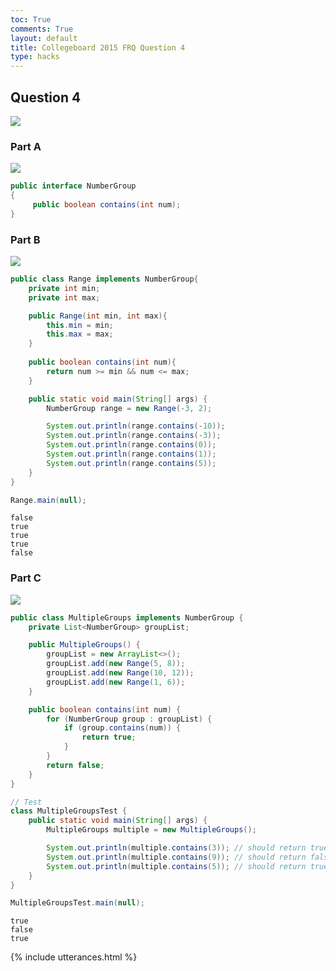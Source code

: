 ```yaml
---
toc: True
comments: True
layout: default
title: Collegeboard 2015 FRQ Question 4
type: hacks
---
```


## Question 4
![](https://cdn.discordapp.com/attachments/879557685253664768/1211176995497578506/Screenshot_2024-02-24_at_9.04.51_PM.png?ex=65ed3f7a&is=65daca7a&hm=ac44e1789f533d205f05d208088482610eaf08606db2ce081378260de58f624a&)

### Part A
![](https://cdn.discordapp.com/attachments/879557685253664768/1211177171876577371/Screenshot_2024-02-24_at_9.05.24_PM.png?ex=65ed3fa4&is=65dacaa4&hm=8d249021c7e373b90454790699dd40bb321028908a9fe0243650eac96573d7af&)


```java
public interface NumberGroup 
{
     public boolean contains(int num);
}
```

### Part B

![](https://cdn.discordapp.com/attachments/879557685253664768/1211177245335486535/Screenshot_2024-02-24_at_9.05.48_PM.png?ex=65ed3fb5&is=65dacab5&hm=f67a842ff4d80786355893746f16e72e577f2f521dee4e68b2c6528874ab5d67&)


```java
public class Range implements NumberGroup{
    private int min;
    private int max;

    public Range(int min, int max){
        this.min = min;
        this.max = max;
    }
 
    public boolean contains(int num){
        return num >= min && num <= max;
    }

    public static void main(String[] args) {
        NumberGroup range = new Range(-3, 2);

        System.out.println(range.contains(-10));
        System.out.println(range.contains(-3));
        System.out.println(range.contains(0));
        System.out.println(range.contains(1)); 
        System.out.println(range.contains(5));
    }
} 

Range.main(null);
```

    false
    true
    true
    true
    false


### Part C

![](https://cdn.discordapp.com/attachments/879557685253664768/1211177410985332746/Screenshot_2024-02-24_at_9.06.34_PM.png?ex=65ed3fdd&is=65dacadd&hm=4419cb271a9c59f06d43631021636540d1b37e9f094b0aadd2b7bf78d9236f25&)


```java
public class MultipleGroups implements NumberGroup {
    private List<NumberGroup> groupList;

    public MultipleGroups() {
        groupList = new ArrayList<>();
        groupList.add(new Range(5, 8));
        groupList.add(new Range(10, 12));
        groupList.add(new Range(1, 6));
    }

    public boolean contains(int num) {
        for (NumberGroup group : groupList) {
            if (group.contains(num)) {
                return true;
            }
        }
        return false;
    }
}

// Test  
class MultipleGroupsTest {
    public static void main(String[] args) {
        MultipleGroups multiple = new MultipleGroups();

        System.out.println(multiple.contains(3)); // should return true
        System.out.println(multiple.contains(9)); // should return false
        System.out.println(multiple.contains(5)); // should return true
    }
}

MultipleGroupsTest.main(null);

```

    true
    false
    true


{% include utterances.html %}
